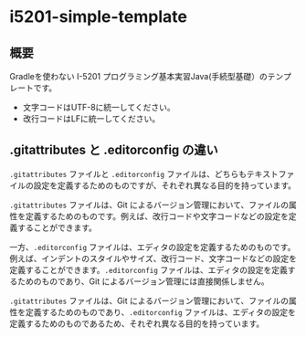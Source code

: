 # i5201-simple-template

## 概要

Gradleを使わない I-5201 プログラミング基本実習Java(手続型基礎）のテンプレートです。

- 文字コードはUTF-8に統一してください。
- 改行コードはLFに統一してください。

## .gitattributes と .editorconfig の違い
`.gitattributes` ファイルと `.editorconfig` ファイルは、どちらもテキストファイルの設定を定義するためのものですが、それぞれ異なる目的を持っています。

`.gitattributes` ファイルは、Git によるバージョン管理において、ファイルの属性を定義するためのものです。例えば、改行コードや文字コードなどの設定を定義することができます。

一方、`.editorconfig` ファイルは、エディタの設定を定義するためのものです。例えば、インデントのスタイルやサイズ、改行コード、文字コードなどの設定を定義することができます。`.editorconfig` ファイルは、エディタの設定を定義するためのものであり、Git によるバージョン管理には直接関係しません。

`.gitattributes` ファイルは、Git によるバージョン管理において、ファイルの属性を定義するためのものであり、`.editorconfig` ファイルは、エディタの設定を定義するためのものであるため、それぞれ異なる目的を持っています。

